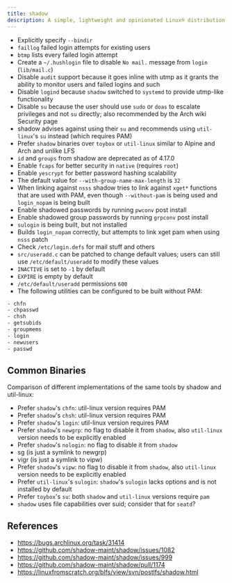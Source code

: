 ```yaml
---
title: shadow
description: A simple, lightweight and opinionated Linux® distribution based on musl libc and toybox
---
```


- Explicitly specify `--bindir`
- `faillog` failed login attempts for existing users
- `btmp` lists every failed login attempt
- Create a `~/.hushlogin` file to disable `No mail.` message from `login` (`lib/mail.c`)
- Disable `audit` support because it goes inline with utmp as it grants the ability to monitor users and failed logins and such
- Disable `logind` because `shadow` switched to `systemd` to provide utmp-like functionality
- Disable `su` because the user should use `sudo` or `doas` to escalate privileges and not `su` directly; also recommended by the Arch wiki Security page
- shadow advises against using their `su` and recommends using `util-linux`'s `su` instead (which requires PAM)
- Prefer `shadow` binaries over `toybox` or `util-linux` similar to Alpine and Arch and unlike LFS
- `id` and `groups` from shadow are deprecated as of 4.17.0
- Enable `fcaps` for better security in `native` (requires `root`)
- Enable `yescrypt` for better password hashing scalability
- The default value for `--with-group-name-max-length` is `32`
- When linking against `nsss` shadow tries to link against `xget*` functions that are used with PAM, even though `--without-pam` is being used and `login_nopam` is being built
- Enable shadowed passwords by running `pwconv` post install
- Enable shadowed group passwords by running `grpconv` post install
- `sulogin` is being built, but not installed
- Builds `login_nopam` correctly, but attempts to link xget pam when using `nsss` patch
- Check `/etc/login.defs` for mail stuff and others
- `src/useradd.c` can be patched to change default values; users can still use `/etc/default/useradd` to modify these values
- `INACTIVE` is set to `-1` by default
- `EXPIRE` is empty by default
- `/etc/default/useradd` permissions `600`
- The following utilities can be configured to be built without PAM:
```sh
- chfn
- chpasswd
- chsh
- getsubids
- groupmems
- login
- newusers
- passwd
```

## Common Binaries
Comparison of different implementations of the same tools by shadow and util-linux:

- Prefer `shadow`'s `chfn`: util-linux version requires PAM
- Prefer `shadow`'s `chsh`: util-linux version requires PAM
- Prefer `shadow`'s `login`: util-linux version requires PAM
- Prefer `shadow`'s `newgrp`: no flag to disable it from `shadow`, also `util-linux` version needs to be explicitly enabled
- Prefer `shadow`'s `nologin`: no flag to disable it from `shadow`
- sg (is just a symlink to newgrp)
- vigr (is just a symlink to vipw)
- Prefer `shadow`'s `vipw`: no flag to disable it from `shadow`, also `util-linux` version needs to be explicitly enabled
- Prefer `util-linux`'s `sulogin`: `shadow`'s `sulogin` lacks options and is not installed by default
- Prefer `toybox`'s `su`: both `shadow` and `util-linux` versions require `pam`
- `shadow` uses file capabilities over suid; consider that for `seatd`?

## References
- https://bugs.archlinux.org/task/31414
- https://github.com/shadow-maint/shadow/issues/1082
- https://github.com/shadow-maint/shadow/issues/999
- https://github.com/shadow-maint/shadow/pull/1174
- https://linuxfromscratch.org/blfs/view/svn/postlfs/shadow.html
